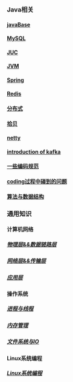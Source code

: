 

### Java相关
#### [javaBase](/docs/java/javaBase.md)
#### [MySQL](/docs/java/MySQL.md)
#### [JUC](/docs/java/JUC.md)
#### [JVM](/docs/java/JVM.md)
#### [Spring](/docs/java/spring.md)
#### [Redis](/docs/java/Redis.md)
#### [分布式](/docs/java/分布式.md)
#### [拾贝](/docs/java/拾贝.md)
#### [netty](/docs/java/netty.md)
#### [introduction of kafka](/docs/java/kafka-0.md)
#### [一些编码规范](/docs/java/coding_suggestions.md)
#### [coding过程中碰到的问题](/docs/java/碰到的问题.md)
#### [算法与数据结构](/docs/java/algorithm.md)
### 通用知识
#### 计算机网络
##### [物理层&&数据链路层](/docs/计算机基础/计算机网络_0.md)
##### [网络层&&传输层](/docs/计算机基础/计算机网络_1.md)
##### [应用层](/docs/计算机基础/计算机网路_2.md)
#### 操作系统
##### [进程与线程](/docs/计算机基础/操作系统_0.md)
##### [内存管理](/docs/计算机基础/操作系统_1.md)
##### [文件系统与IO](/docs/计算机基础/操作系统_2.md)
#### Linux系统编程
##### [Linux系统编程](/docs/计算机基础/Linux系统编程.md)

